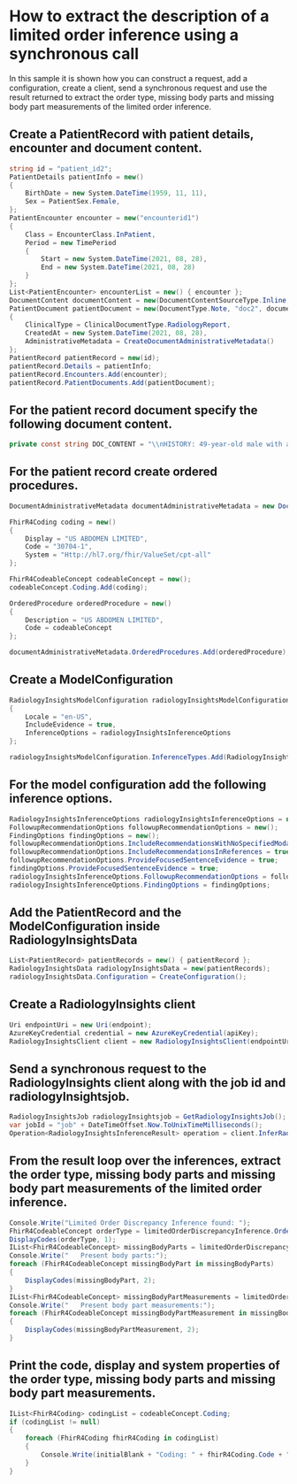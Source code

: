 # How to extract the description of a limited order inference using a synchronous call

In this sample it is shown how you can construct a request, add a configuration, create a client, send a synchronous request and use the result returned to extract the order type, missing body parts and missing body part measurements of the limited order inference.

## Create a PatientRecord with patient details, encounter and document content.

```C# Snippet:Limited_Order_Sync_Tests_Samples_CreatePatientRecord
string id = "patient_id2";
PatientDetails patientInfo = new()
{
    BirthDate = new System.DateTime(1959, 11, 11),
    Sex = PatientSex.Female,
};
PatientEncounter encounter = new("encounterid1")
{
    Class = EncounterClass.InPatient,
    Period = new TimePeriod
    {
        Start = new System.DateTime(2021, 08, 28),
        End = new System.DateTime(2021, 08, 28)
    }
};
List<PatientEncounter> encounterList = new() { encounter };
DocumentContent documentContent = new(DocumentContentSourceType.Inline, DOC_CONTENT);
PatientDocument patientDocument = new(DocumentType.Note, "doc2", documentContent)
{
    ClinicalType = ClinicalDocumentType.RadiologyReport,
    CreatedAt = new System.DateTime(2021, 08, 28),
    AdministrativeMetadata = CreateDocumentAdministrativeMetadata()
};
PatientRecord patientRecord = new(id);
patientRecord.Details = patientInfo;
patientRecord.Encounters.Add(encounter);
patientRecord.PatientDocuments.Add(patientDocument);
```

## For the patient record document specify the following document content.
```C# Snippet:Limited_Order_Sync_Tests_Samples_Doc_Content
private const string DOC_CONTENT = "\\nHISTORY: 49-year-old male with a history of tuberous sclerosis presenting with epigastric pain and diffuse tenderness. The patient was found to have pericholecystic haziness on CT; evaluation for acute cholecystitis.\\n\\nTECHNIQUE: Ultrasound evaluation of the abdomen was performed. Comparison is made to the prior abdominal ultrasound (2004) and to the enhanced CT of the abdomen and pelvis (2014).\\n\\nFINDINGS:\\n\\nThe liver is elongated, measuring 19.3 cm craniocaudally, and is homogeneous in echotexture without evidence of focal mass lesion. The liver contour is smooth on high resolution images. There is no appreciable intra- or extrahepatic biliary ductal dilatation, with the visualized extrahepatic bile duct measuring up to 6 mm. There are multiple shadowing gallstones, including within the gallbladder neck, which do not appear particularly mobile. In addition, there is thickening of the gallbladder wall up to approximately 7 mm with probable mild mural edema. There is no pericholecystic fluid. No sonographic Murphy's sign was elicited; however the patient reportedly received pain medications in the emergency department.\\n\\nThe pancreatic head, body and visualized portions of the tail are unremarkable. The spleen is normal in size, measuring 9.9 cm in length.\\n\\nThe kidneys are normal in size. The right kidney measures 11.5 x 5.2 x 4.3 cm and the left kidney measuring 11.8 x 5.3 x 5.1 cm. There are again multiple bilateral echogenic renal masses consistent with angiomyolipomas, in keeping with the patient's history of tuberous sclerosis. The largest echogenic mass on the right is located in the upper pole and measures 1.2 x 1.3 x 1.3 cm. The largest echogenic mass on the left is located within the renal sinus and measures approximately 2.6 x 2.7 x 4.6 cm. Additional indeterminate renal lesions are present bilaterally and are better characterized on CT. There is no hydronephrosis.\\n\\nNo ascites is identified within the upper abdomen.\\n\\nThe visualized portions of the upper abdominal aorta and IVC are normal in caliber.\\n\\nIMPRESSION:\\n\\n1. Numerous gallstones associated with gallbladder wall thickening and probable gallbladder mural edema, highly suspicious for acute cholecystitis in this patient presenting with epigastric pain and pericholecystic hazy density identified on CT. Although no sonographic Murphy sign was elicited, evaluation is limited secondary to reported prior administration of pain medication. Thus, clinical correlation is required. No evidence of biliary ductal dilation.\\n\\n2. There are again multiple bilateral echogenic renal masses consistent with angiomyolipomas, in keeping with the patient's history of tuberous sclerosis. Additional indeterminate renal lesions are present bilaterally and are better characterized on CT and MR.\\n\\nThese findings were discussed with Dr. Doe at 5:05 p.m. on 1/1/15.";
```

## For the patient record create ordered procedures.
```C# Snippet:Limited_Order_Sync_Tests_Samples_CreateDocumentAdministrativeMetadata
DocumentAdministrativeMetadata documentAdministrativeMetadata = new DocumentAdministrativeMetadata();

FhirR4Coding coding = new()
{
    Display = "US ABDOMEN LIMITED",
    Code = "30704-1",
    System = "Http://hl7.org/fhir/ValueSet/cpt-all"
};

FhirR4CodeableConcept codeableConcept = new();
codeableConcept.Coding.Add(coding);

OrderedProcedure orderedProcedure = new()
{
    Description = "US ABDOMEN LIMITED",
    Code = codeableConcept
};

documentAdministrativeMetadata.OrderedProcedures.Add(orderedProcedure);
```

## Create a ModelConfiguration

```C# Snippet:Limited_Order_Sync_Tests_Samples_CreateModelConfiguration
RadiologyInsightsModelConfiguration radiologyInsightsModelConfiguration = new()
{
    Locale = "en-US",
    IncludeEvidence = true,
    InferenceOptions = radiologyInsightsInferenceOptions
};

radiologyInsightsModelConfiguration.InferenceTypes.Add(RadiologyInsightsInferenceType.LimitedOrderDiscrepancy);
```

## For the model configuration add the following inference options.
```C# Snippet:Limited_Order_Sync_Tests_Samples_CreateRadiologyInsightsInferenceOptions
RadiologyInsightsInferenceOptions radiologyInsightsInferenceOptions = new();
FollowupRecommendationOptions followupRecommendationOptions = new();
FindingOptions findingOptions = new();
followupRecommendationOptions.IncludeRecommendationsWithNoSpecifiedModality = true;
followupRecommendationOptions.IncludeRecommendationsInReferences = true;
followupRecommendationOptions.ProvideFocusedSentenceEvidence = true;
findingOptions.ProvideFocusedSentenceEvidence = true;
radiologyInsightsInferenceOptions.FollowupRecommendationOptions = followupRecommendationOptions;
radiologyInsightsInferenceOptions.FindingOptions = findingOptions;
```

## Add the PatientRecord and the ModelConfiguration inside RadiologyInsightsData

```C# Snippet:Limited_Order_Sync_Tests_Samples_AddRecordAndConfiguration
List<PatientRecord> patientRecords = new() { patientRecord };
RadiologyInsightsData radiologyInsightsData = new(patientRecords);
radiologyInsightsData.Configuration = CreateConfiguration();
```

## Create a RadiologyInsights client

```C# Snippet:Limited_Order_Sync_Tests_Samples_CreateClient
Uri endpointUri = new Uri(endpoint);
AzureKeyCredential credential = new AzureKeyCredential(apiKey);
RadiologyInsightsClient client = new RadiologyInsightsClient(endpointUri, credential);
```

## Send a synchronous request to the RadiologyInsights client along with the job id and radiologyInsightsjob.

```C# Snippet:Limited_Order_Sync_Tests_Samples_synccall
RadiologyInsightsJob radiologyInsightsjob = GetRadiologyInsightsJob();
var jobId = "job" + DateTimeOffset.Now.ToUnixTimeMilliseconds();
Operation<RadiologyInsightsInferenceResult> operation = client.InferRadiologyInsights(WaitUntil.Completed, jobId, radiologyInsightsjob);
```

## From the result loop over the inferences, extract the order type, missing body parts and missing body part measurements of the limited order inference.

```C# Snippet:Limited_Order_Sync_Tests_Samples_LimitedOrderDiscrepancyInference
Console.Write("Limited Order Discrepancy Inference found: ");
FhirR4CodeableConcept orderType = limitedOrderDiscrepancyInference.OrderType;
DisplayCodes(orderType, 1);
IList<FhirR4CodeableConcept> missingBodyParts = limitedOrderDiscrepancyInference.PresentBodyParts;
Console.Write("   Present body parts:");
foreach (FhirR4CodeableConcept missingBodyPart in missingBodyParts)
{
    DisplayCodes(missingBodyPart, 2);
}
IList<FhirR4CodeableConcept> missingBodyPartMeasurements = limitedOrderDiscrepancyInference.PresentBodyPartMeasurements;
Console.Write("   Present body part measurements:");
foreach (FhirR4CodeableConcept missingBodyPartMeasurement in missingBodyPartMeasurements)
{
    DisplayCodes(missingBodyPartMeasurement, 2);
}
```

## Print the code, display and system properties of the order type, missing body parts and missing body part measurements.

```C# Snippet:Limited_Order_Sync_Tests_Samples_DisplayCodes
IList<FhirR4Coding> codingList = codeableConcept.Coding;
if (codingList != null)
{
    foreach (FhirR4Coding fhirR4Coding in codingList)
    {
        Console.Write(initialBlank + "Coding: " + fhirR4Coding.Code + ", " + fhirR4Coding.Display + " (" + fhirR4Coding.System + ")");
    }
}
```